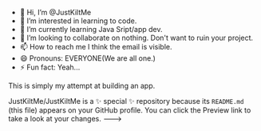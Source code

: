 - 👋 Hi, I’m @JustKiltMe
- 👀 I’m interested in learning to code.
- 🌱 I’m currently learning Java Sript/app dev.
- 💞️ I’m looking to collaborate on nothing. Don't want to ruin your project.
- 📫 How to reach me I think the email is visible.
- 😄 Pronouns: EVERYONE(We are all one.)
- ⚡ Fun fact: Yeah...

This is simply my attempt at building an app.

JustKiltMe/JustKiltMe is a ✨ special ✨ repository because its `README.md` (this file) appears on your GitHub profile.
You can click the Preview link to take a look at your changes.
--->
